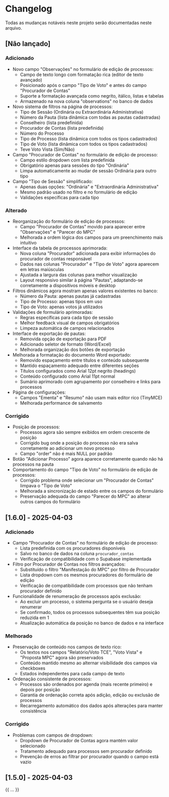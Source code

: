 # Changelog

Todas as mudanças notáveis neste projeto serão documentadas neste arquivo.

## [Não lançado]

### Adicionado
- Novo campo "Observações" no formulário de edição de processos:
  - Campo de texto longo com formatação rica (editor de texto avançado)
  - Posicionado após o campo "Tipo de Voto" e antes do campo "Procurador de Contas"
  - Suporte a formatação avançada como negrito, itálico, listas e tabelas
  - Armazenado na nova coluna "observations" no banco de dados
- Novo sistema de filtros na página de processos:
  - Tipo de Sessão (Ordinária ou Extraordinária Administrativa)
  - Número da Pauta (lista dinâmica com todas as pautas cadastradas)
  - Conselheiro (lista predefinida)
  - Procurador de Contas (lista predefinida)
  - Número do Processo
  - Tipo de Processo (lista dinâmica com todos os tipos cadastrados)
  - Tipo de Voto (lista dinâmica com todos os tipos cadastrados)
  - Teve Voto Vista (Sim/Não)
- Campo "Procurador de Contas" no formulário de edição de processo:
  - Campo estilo dropdown com lista predefinida
  - Obrigatório apenas para sessões do tipo "Ordinária"
  - Limpa automaticamente ao mudar de sessão Ordinária para outro tipo
- Campo "Tipo de Sessão" simplificado:
  - Apenas duas opções: "Ordinária" e "Extraordinária Administrativa"
  - Mesmo padrão usado no filtro e no formulário de edição
  - Validações específicas para cada tipo

### Alterado
- Reorganização do formulário de edição de processos:
  - Campo "Procurador de Contas" movido para aparecer entre "Observações" e "Parecer do MPC"
  - Melhorada a ordem lógica dos campos para um preenchimento mais intuitivo
- Interface da tabela de processos aprimorada:
  - Nova coluna "Procurador" adicionada para exibir informações do procurador de contas responsável
  - Dados nas colunas "Procurador" e "Tipo de Voto" agora aparecem em letras maiúsculas
  - Ajustada a largura das colunas para melhor visualização
  - Layout responsivo similar à página "Pautas", adaptando-se corretamente a dispositivos móveis e desktop
- Filtros dinâmicos agora mostram apenas valores existentes no banco:
  - Número da Pauta: apenas pautas já cadastradas
  - Tipo de Processo: apenas tipos em uso
  - Tipo de Voto: apenas votos já utilizados
- Validações de formulário aprimoradas:
  - Regras específicas para cada tipo de sessão
  - Melhor feedback visual de campos obrigatórios
  - Limpeza automática de campos relacionados
- Interface de exportação de pautas:
  - Removida opção de exportação para PDF
  - Adicionado seletor de formato (Word/Excel)
  - Melhorada organização dos botões de exportação
- Melhorada a formatação do documento Word exportado:
  - Removido espaçamento entre títulos e conteúdo subsequente
  - Mantido espaçamento adequado entre diferentes seções
  - Títulos configurados como Arial 12pt negrito (headings)
  - Conteúdo configurado como Arial 11pt normal
  - Sumário aprimorado com agrupamento por conselheiro e links para processos
- Página de configurações:
  - Campos "Ementa" e "Resumo" não usam mais editor rico (TinyMCE)
  - Melhorada performance de salvamento

### Corrigido
- Posição de processos:
  - Processos agora são sempre exibidos em ordem crescente de posição
  - Corrigido bug onde a posição do processo não era salva corretamente ao adicionar um novo processo
  - Campo "order" não é mais NULL por padrão
- Botão "Adicionar Processo" agora aparece corretamente quando não há processos na pauta
- Comportamento do campo "Tipo de Voto" no formulário de edição de processos:
  - Corrigido problema onde selecionar um "Procurador de Contas" limpava o "Tipo de Voto"
  - Melhorada a sincronização de estado entre os campos do formulário
  - Preservação adequada do campo "Parecer do MPC" ao alterar outros campos do formulário

## [1.6.0] - 2025-04-03

### Adicionado
- Campo "Procurador de Contas" no formulário de edição de processo:
  - Lista predefinida com os procuradores disponíveis
  - Salvo no banco de dados na coluna `procurador_contas`
  - Verificação de compatibilidade com o Supabase implementada
- Filtro por Procurador de Contas nos filtros avançados:
  - Substituído o filtro "Manifestação do MPC" por filtro de Procurador
  - Lista dropdown com os mesmos procuradores do formulário de edição
  - Verificação de compatibilidade com processos que não tenham procurador definido
- Funcionalidade de renumeração de processos após exclusão:
  - Ao excluir um processo, o sistema pergunta se o usuário deseja renumerar
  - Se confirmado, todos os processos subsequentes têm sua posição reduzida em 1
  - Atualização automática da posição no banco de dados e na interface

### Melhorado
- Preservação de conteúdo nos campos de texto rico:
  - Os textos nos campos "Relatório/Voto TCE", "Voto Vista" e "Proposta MPC" agora são preservados
  - Conteúdo mantido mesmo ao alternar visibilidade dos campos via checkboxes
  - Estados independentes para cada campo de texto
- Ordenação consistente de processos:
  - Processos são ordenados por agenda (mais recente primeiro) e depois por posição
  - Garantia de ordenação correta após adição, edição ou exclusão de processos
  - Recarregamento automático dos dados após alterações para manter consistência

### Corrigido
- Problemas com campos de dropdown:
  - Dropdown de Procurador de Contas agora mantém valor selecionado
  - Tratamento adequado para processos sem procurador definido
  - Prevenção de erros ao filtrar por procurador quando o campo está vazio

## [1.5.0] - 2025-04-03
{{ ... }}
